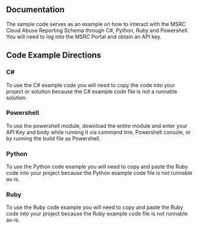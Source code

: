 <h2>Documentation</h2>

The sample code serves as an example on how to interact with the MSRC Cloud Abuse Reporting Schema through C#, Python, Ruby and Powershell. You will need to log into the MSRC Portal and obtain an API key.

<h2>Code Example Directions</h2>

<h3>C#</h3>
To use the C# example code you will need to copy the code into your project or solution because the C# example code file is not a runnable solution.

<h3>Powershell</h3>
To use the powershell module, download the entire module and enter your API Key and body while running it via command line, Powershell console, or by running the build file as Powershell.

<h3>Python</h3>
To use the Python code example you will need to copy and paste the Ruby code into your project because the Python example code file is not runnable as-is.

<h3>Ruby</h3>
To use the Ruby code example you will need to copy and paste the Ruby code into your project because the Ruby example code file is not runnable as-is.
